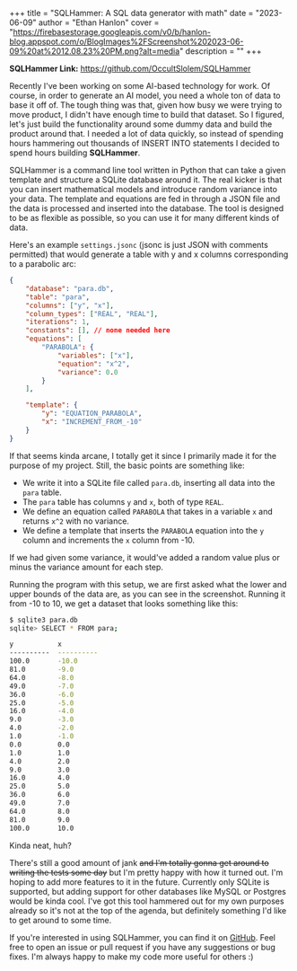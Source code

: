 +++
title = "SQLHammer: A SQL data generator with math"
date = "2023-06-09"
author = "Ethan Hanlon"
cover = "https://firebasestorage.googleapis.com/v0/b/hanlon-blog.appspot.com/o/BlogImages%2FScreenshot%202023-06-09%20at%2012.08.23%20PM.png?alt=media"
description = ""
+++

**SQLHammer Link:** https://github.com/OccultSlolem/SQLHammer

Recently I've been working on some AI-based technology for work. Of course, in order to generate an AI model, you need a whole ton of data to base it off of. The tough thing was that, given how busy we were trying to move product, I didn't have enough time to build that dataset. So I figured, let's just build the functionality around some dummy data and build the product around that. I needed a lot of data quickly, so instead of spending hours hammering out thousands of INSERT INTO statements I decided to spend hours building **SQLHammer**.

SQLHammer is a command line tool written in Python that can take a given template and structure a SQLite database around it. The real kicker is that you can insert mathematical models and introduce random variance into your data. The template and equations are fed in through a JSON file and the data is processed and inserted into the database. The tool is designed to be as flexible as possible, so you can use it for many different kinds of data.

Here's an example ``settings.jsonc`` (jsonc is just JSON with comments permitted) that would generate a table with y and x columns corresponding to a parabolic arc:

```json
{
    "database": "para.db",
    "table": "para",
    "columns": ["y", "x"],
    "column_types": ["REAL", "REAL"],
    "iterations": 1,
    "constants": [], // none needed here
    "equations": [
        "PARABOLA": {
            "variables": ["x"],
            "equation": "x^2",
            "variance": 0.0
        }
    ],

    "template": {
        "y": "EQUATION_PARABOLA",
        "x": "INCREMENT_FROM_-10"
    }
}
```

If that seems kinda arcane, I totally get it since I primarily made it for the purpose of my project. Still, the basic points are something like:

- We write it into a SQLite file called `para.db`, inserting all data into the `para` table.
- The `para` table has columns `y` and `x`, both of type `REAL`.
- We define an equation called `PARABOLA` that takes in a variable `x` and returns `x^2` with no variance.
- We define a template that inserts the `PARABOLA` equation into the `y` column and increments the `x` column from -10.

If we had given some variance, it would've added a random value plus or minus the variance amount for each step.

Running the program with this setup, we are first asked what the lower and upper bounds of the data are, as you can see in the screenshot. Running it from -10 to 10, we get a dataset that looks something like this:

```bash
$ sqlite3 para.db
sqlite> SELECT * FROM para;

y           x
----------  ----------
100.0       -10.0
81.0        -9.0
64.0        -8.0
49.0        -7.0
36.0        -6.0
25.0        -5.0
16.0        -4.0
9.0         -3.0
4.0         -2.0
1.0         -1.0
0.0         0.0
1.0         1.0
4.0         2.0
9.0         3.0
16.0        4.0
25.0        5.0
36.0        6.0
49.0        7.0
64.0        8.0
81.0        9.0
100.0       10.0
```

Kinda neat, huh?

There's still a good amount of jank ~~and I'm totally gonna get around to writing the tests some day~~ but I'm pretty happy with how it turned out. I'm hoping to add more features to it in the future. Currently only SQLite is supported, but adding support for other databases like MySQL or Postgres would be kinda cool. I've got this tool hammered out for my own purposes already so it's not at the top of the agenda, but definitely something I'd like to get around to some time.

If you're interested in using SQLHammer, you can find it on [GitHub](https://github.com/OccultSlolem/SQLHammer). Feel free to open an issue or pull request if you have any suggestions or bug fixes. I'm always happy to make my code more useful for others :)
